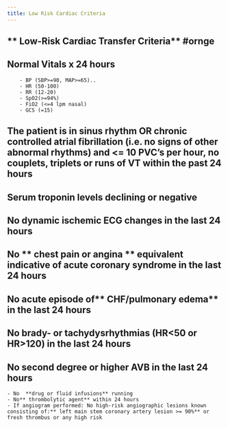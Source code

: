 ```yaml
---
title: Low Risk Cardiac Criteria
---
```


## ** Low-Risk Cardiac Transfer Criteria** #ornge
## **Normal Vitals x 24 hours**
        - BP (SBP>=90, MAP>=65)..
        - HR (50-100)
        - RR (12-20)
        - SpO2(>=94%)
        - FiO2 (<=4 lpm nasal)
        - GCS (=15)
## The patient is in **sinus rhythm** OR chronic controlled atrial fibrillation (i.e. no signs of other abnormal rhythms) and <= 10 PVC’s per hour, no couplets, triplets or runs of VT within the past 24 hours
## Serum **troponin levels declining** or negative
## No dynamic ischemic ECG changes in the last 24 hours
## No ** chest pain or angina ** equivalent indicative of acute coronary syndrome in the last 24 hours
## No acute episode of** CHF/pulmonary edema** in the last 24 hours
## No **brady- or tachydysrhythmias** (HR<50 or HR>120) in the last 24 hours
## No second degree or higher **AVB** in the last 24 hours
    - No  **drug or fluid infusions** running
    - No** thrombolytic agent** within 24 hours
    - If angiogram performed: No high-risk angiographic lesions known consisting of:** left main stem coronary artery lesion >= 90%** or fresh thrombus or any high risk

